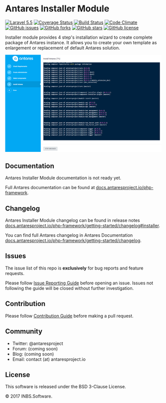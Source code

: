 # Antares Installer Module

[![Laravel 5.5](https://img.shields.io/badge/Laravel-5.5-orange.svg)](http://laravel.com)
[![Coverage Status](https://coveralls.io/repos/github/antaresproject/installation/badge.svg?branch=0.9.2)](https://coveralls.io/github/antaresproject/installation?branch=0.9.2)
[![Build Status](https://travis-ci.org/antaresproject/installation.svg?branch=0.9.2)](https://travis-ci.org/antaresproject/installation)
[![Code Climate](https://codeclimate.com/github/antaresproject/installation/badges/gpa.svg)](https://codeclimate.com/github/antaresproject/installation)
[![GitHub issues](https://img.shields.io/github/issues/antaresproject/installation.svg)](https://github.com/antaresproject/installation/issues)
[![GitHub forks](https://img.shields.io/github/forks/antaresproject/installation.svg)](https://github.com/antaresproject/installation/network)
[![GitHub stars](https://img.shields.io/github/stars/antaresproject/installation.svg)](https://github.com/antaresproject/installation/stargazers)
[![GitHub license](https://img.shields.io/badge/license-New%20BSD-blue.svg)](https://raw.githubusercontent.com/antaresproject/installation/0.9.2/LICENSE)

Installer module provides 4 step's installation wizard to create complete package of Antares instance. It allows you to create your own template as enlargement or replacement of default Antares solution.

![installation](docs/img/installation_step_4.png)

## Documentation

Antares Installer Module documentation is not ready yet.

Full Antares documentation can be found at [docs.antaresproject.io/php-framework](http://www.docs.antaresproject.io/php-framework).


## Changelog

Antares Installer Module changelog can be found in release notes [docs.antaresproject.io/php-framework/getting-started/changelog#installer](http://www.docs.antaresproject.io/php-framework/getting-started/changelog#installer).

You can find full Antares changelog in Antares Documentation [docs.antaresproject.io/php-framework/getting-started/changelog](http://www.docs.antaresproject.io/php-framework/getting-started/changelog).

## Issues

The issue list of this repo is **exclusively** for bug reports and feature requests.

Please follow [Issue Reporting Guide](http://www.docs.antaresproject.io/php-framework/getting-started/issues-reporting-guide) before opening an issue. Issues not following the guide will be closed without further investigation.

## Contribution

Please follow [Contribution Guide](http://www.docs.antaresproject.io/php-framework/getting-started/contribution-guide) before making a pull request.

## Community

* Twitter: @antaresproject
* Forum: (coming soon)
* Blog: (coming soon)
* Email: contact (at) antaresproject.io


## License

This software is released under the BSD 3-Clause License.

© 2017 INBS.Software.
